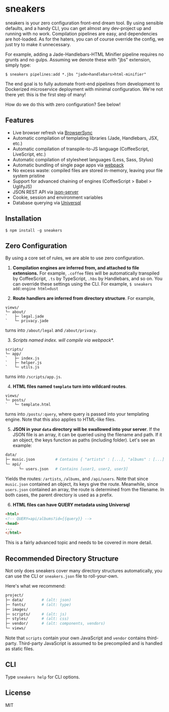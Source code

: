 # sneakers

sneakers is your zero configuration front-end dream tool. By using sensible
defaults, and a handy CLI, you can get almost any dev-project up and running
with no work. Compilation pipelines are easy, and dependencies are hot-loaded.
As for the haters, you can of course override the config, we just try to make
it unnecessary.

For example, adding a Jade-Handlebars-HTML Minifier pipeline requires no grunts
and no gulps. Assuming we denote these with "jbs" extension, simply type:

`$ sneakers pipelines:add *.jbs "jade>handlebars>html-minifier"`

The end goal is to fully automate front-end pipelines from development to
Dockerized microservice deployment with minimal configuration. We're not there
yet: this is the first step of many!

How do we do this with zero configuration? See below!


## Features

* Live browser refresh via [BrowserSync](https://github.com/Browsersync/browser-sync)  
* Automatic compilation of templating libraries (Jade, Handlebars, JSX, etc.)  
* Automatic compilation of transpile-to-JS language (CoffeeScript, LiveScript, etc.)  
* Automatic compilation of stylesheet languages (Less, Sass, Stylus)  
* Automatic bundling of single page apps via [webpack](https://github.com/webpack/webpack)
* No excess waste: compiled files are stored in-memory, leaving your file system pristine
* Support for advanced chaining of engines (CoffeeScript > Babel > UglifyJS)  
* JSON REST API via [json-server](https://github.com/typicode/json-server)  
* Cookie, session and environment variables  
* Database querying via [Universql](https://github.com/brandoncarl/universql)  


## Installation

```
$ npm install -g sneakers
```

## Zero Configuration

By using a core set of rules, we are able to use zero configuration.  

1. **Compilation engines are inferred from, and attached to file extensions.**
For example, `.coffee` files will be automatically transpiled by CoffeeScript,
`.ts` by TypeScript, `.hbs` by Handlebars, and so on. You can override these
settings using the CLI. For example, `$ sneakers add:engine html=dust`

2. **Route handlers are inferred from directory structure**. For example,
```
views/
└─ about/
`   ├─ legal.jade
`   └─ privacy.jade
```
turns into `/about/legal` and `/about/privacy`.

3. **Scripts named index.* will compile via webpack**.
```
scripts/
└─ app/
`   ├─ index.js
`   ├─ helper.js
`   └─ utils.js
```
turns into `/scripts/app.js`.

4. **HTML files named `template` turn into wildcard routes**.
```
views/
└─ posts/
`   └─ template.html
```
turns into `/posts/:query`, where query is passed into your templating engine.
Note that this also applies to HTML-like files.

5. **JSON in your `data` directory will be swallowed into your server**.
If the JSON file is an array, it can be queried using the filename and path.
If it an object, the keys function as paths (including folder). Let's see an example:
```bash
data/
├─ music.json         # Contains { "artists" : [...], "albums" : [...] }
└─ api/
      └─ users.json   # Contains [user1, user2, user3]
```
Yields the routes: `/artists`, `/albums`, and `/api/users`. Note that since
`music.json` contained an object, its keys give the route. Meanwhile, since
`users.json` contained an array, the route is determined from the filename. In
both cases, the parent directory is used as a prefix.

6. **HTML files can have QUERY metadata using Universql**
```html
<html>
<!-- QUERY=api/albums?id={{query}} -->
<head>
...
</html>
```
This is a fairly advanced topic and needs to be covered in more detail.

## Recommended Directory Structure

Not only does sneakers cover many directory structures automatically, you can
use the CLI or `sneakers.json` file to roll-your-own.

Here's what we recommend:

```bash
project/
├─ data/        # (alt: json)
├─ fonts/       # (alt: type)
├─ images/
├─ scripts/     # (alt: js)
├─ styles/      # (alt: css)
├─ vendor/      # (alt: components, vendors)
└─ views/

```
Note that `scripts` contain your own JavaScript and `vendor` contains third-party.
Third-party JavaScript is assumed to be precompiled and is handled as static files.


## CLI

Type `sneakers help` for CLI options.


## License
MIT
